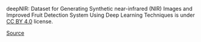 deepNIR: Dataset for Generating Synthetic near-infrared (NIR) Images and Improved Fruit Detection System Using Deep Learning Techniques is under [CC BY 4.0](https://creativecommons.org/licenses/by/4.0/legalcode) license.

[Source](https://zenodo.org/record/6324489#.YkbEvX9Bzmg)
